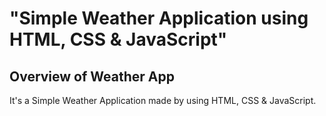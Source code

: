 # "Simple Weather Application using HTML, CSS &amp; JavaScript"

## Overview of Weather App

It's a  Simple Weather Application made by using HTML, CSS &amp; JavaScript.






